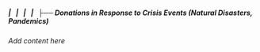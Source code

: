 ##### |   |   |   |   ├── Donations in Response to Crisis Events (Natural Disasters, Pandemics)

*Add content here*
